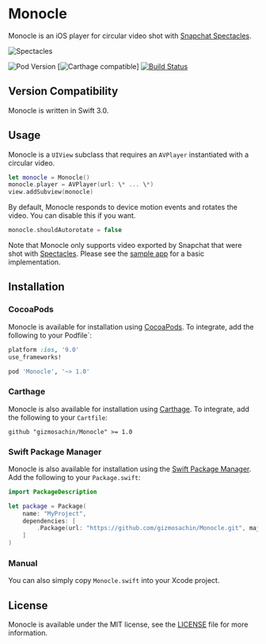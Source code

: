 # Monocle

Monocle is an iOS player for circular video shot with [Snapchat Spectacles](https://spectacles.com).

![Spectacles](https://raw.githubusercontent.com/gizmosachin/Monocle/master/Specs.gif)

![Pod Version](https://img.shields.io/cocoapods/v/Monocle.svg) [![Carthage compatible](https://img.shields.io/badge/Carthage-Compatible-brightgreen.svg?style=flat)] [![Build Status](https://travis-ci.org/gizmosachin/Monocle.svg?branch=master)](https://travis-ci.org/gizmosachin/Monocle)

## Version Compatibility

Monocle is written in Swift 3.0.

## Usage

Monocle is a `UIView` subclass that requires an `AVPlayer` instantiated with a circular video.

```swift
let monocle = Monocle()
monocle.player = AVPlayer(url: \* ... \*)
view.addSubview(monocle)
```

By default, Monocle responds to device motion events and rotates the video. You can disable this if you want.

```swift
monocle.shouldAutorotate = false
```

Note that Monocle only supports video exported by Snapchat that were shot with [Spectacles](https://spectacles.com).
Please see the [sample app](https://github.com/gizmosachin/Monocle/blob/master/Sample) for a basic implementation.

## Installation

### CocoaPods

Monocle is available for installation using [CocoaPods](http://cocoapods.org/). To integrate, add the following to your Podfile`:

``` ruby
platform :ios, '9.0'
use_frameworks!

pod 'Monocle', '~> 1.0'
```

### Carthage

Monocle is also available for installation using [Carthage](https://github.com/Carthage/Carthage). To integrate, add the following to your `Cartfile`:

``` odgl
github "gizmosachin/Monocle" >= 1.0
```

### Swift Package Manager

Monocle is also available for installation using the [Swift Package Manager](https://swift.org/package-manager/). Add the following to your `Package.swift`:

``` swift
import PackageDescription

let package = Package(
    name: "MyProject",
    dependencies: [
        .Package(url: "https://github.com/gizmosachin/Monocle.git", majorVersion: 0),
    ]
)
```

### Manual

You can also simply copy `Monocle.swift` into your Xcode project.

## License

Monocle is available under the MIT license, see the [LICENSE](https://github.com/gizmosachin/Monocle/blob/master/LICENSE) file for more information.
